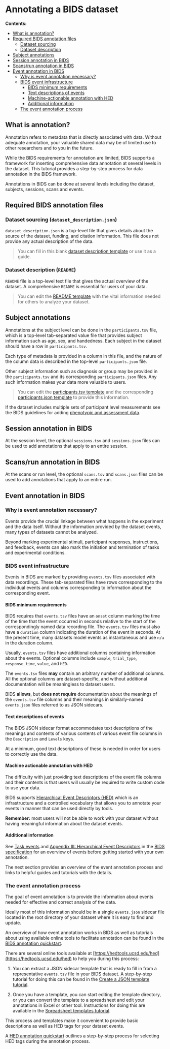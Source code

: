 # Annotating a BIDS dataset

**Contents:**
* [What is annotation?](#what-is-annotation)
* [Required BIDS annotation files](#required-bids-annotation-files)
  * [Dataset sourcing](#dataset-sourcing-dataset_descriptionjson)
  * [Dataset description](#dataset-description-readme)
* [Subject annotations](#subject-annotations)
* [Session annotation in BIDS](#Session-annotation-in-BIDS)
* [Scans/run annotation in BIDS](#Scans/run-annotation-in-BIDS)
* [Event annotation in BIDS](#event-annotation-in-bids)
  * [Why is event annotation necessary?](#why-is-event-annotation-necessary)
  * [BIDS event infrastructure](#bids-event-infrastructure)
    * [BIDS minimum requirements](#bids-minimum-requirements)
    * [Text descriptions of events](#text-descriptions-of-events)
    * [Machine-actionable annotation with HED](#machine-actionable-annotation-with-hed)
    * [Additional information](#additional-information)
  * [The event annotation process](#the-event-annotation-process)


## What is annotation?

Annotation refers to metadata that is directly associated with  data.
Without adequate annotation, your valuable shared data may be of limited
use to other researchers and to you in the future.

While the BIDS requirements for annotation are limited,
BIDS supports a framework for inserting comprehensive
data annotation at several levels in the dataset.
This tutorial provides a step-by-step process for data annotation in the BIDS framework.

Annotations in BIDS can be done at several levels including the dataset, subjects, sessions, scans and events.

## Required BIDS annotation files

### Dataset sourcing (`dataset_description.json`)

`dataset_description.json` is a top-level file that gives details about the
source of the dataset, funding, and citation information.
This file does not provide any actual description of the data.

> You can fill in this blank [dataset description template](../../templates/dataset_description.json) or use it as a guide.

### Dataset description (`README`)
`README` file is a top-level text file that gives the actual overview of the dataset.
A comprehensive `README` is essential for users of your data.

> You can edit the [README template](../../templates/README) with the vital information needed for others to analyze your dataset.

## Subject annotations
Annotations at the subject level can be done in the `participants.tsv` file,
which is a top-level tab-separated value file that provides
subject information such as age, sex, and handedness.
Each subject in the dataset should have a row in `participants.tsv`.

Each type of metadata is provided in a column in this file,
and the nature of the column data is described in the top-level
`participants.json` file.

Other subject information such as diagnosis or group may be provided
in the `participants.tsv` and its corresponding `participants.json` files.
Any such information makes your data more valuable to users.

> You can edit the [participants.tsv template](../../templates/participants.tsv) and the corresponding
[participants.json template](../../templates/participants.json)
to provide this information.

If the dataset includes multiple sets of participant level measurements see the BIDS guidelines
for adding [phenotypic and assessment data](https://bids-specification.readthedocs.io/en/stable/03-modality-agnostic-files.html#phenotypic-and-assessment-data).

## Session annotation in BIDS

At the session level, the optional `sessions.tsv` and `sessions.json` files can be used to add
annotations that apply to an entire session.

## Scans/run annotation in BIDS

At the scans or run level, the optional `scans.tsv` and `scans.json` files can be used to add
annotations that apply to an entire run.

## Event annotation in BIDS

### Why is event annotation necessary?
Events provide the crucial linkage between what happens in the experiment
and the data itself.
Without the information provided by the dataset events,
many types of datasets cannot be analyzed.

Beyond marking experimental stimuli, participant responses, instructions,
and feedback, events can also mark the initiation and termination of tasks and experimental conditions.

### BIDS event infrastructure

Events in BIDS are marked by providing `events.tsv` files associated with data recordings.
These tab-separated files have rows corresponding to the individual events and
columns corresponding to information about the corresponding event.

#### BIDS minimum requirements
BIDS requires that `events.tsv` files have an `onset` column marking the
time of the time that the event occurred in seconds relative to the start
of the correspondingly named data recording file.
The `events.tsv` files must also have a `duration` column indicating
the duration of the event in seconds.
At the present time, many datasets model events as instantaneous
and use `n/a` in the duration column.

Usually, `events.tsv` files have additional columns containing
information about the events. Optional columns include `sample`,
`trial_type`, `response_time`, `value`, and `HED`.

The `events.tsv` files **may** contain an arbitrary number of additional columns.
All the optional columns are dataset-specific,
and without additional documentation will be meaningless to dataset users.

BIDS **allows**, but **does not require** documentation about the meanings
of the `events.tsv` file columns and their meanings in similarly-named
`events.json` files referred to as JSON sidecars.

#### Text descriptions of events
The BIDS JSON sidecar format accommodates text descriptions of the meanings
and contents of various contents of various event file columns in the
`Description` and `Levels` keys.

At a minimum, good text descriptions of these is needed in order
for users to correctly use the data.

#### Machine actionable annotation with HED

The difficulty with just providing text descriptions of the
event file columns and their contents is that users will usually
be required to write custom code to use your data.

BIDS supports [Hierarchical Event Descriptors (HED)](https://hed-specification.readthedocs.io/en/latest/index.html)
which is an infrastructure and a controlled vocabulary that allows you to
annotate your events in manner that can be used directly by tools.

**Remember:** most users will not be able to work with your dataset
without having meaningful information about the dataset events.

#### Additional information
See [Task events](https://bids-specification.readthedocs.io/en/stable/04-modality-specific-files/05-task-events.html) and
[Appendix III: Hierarchical Event Descriptors](https://bids-specification.readthedocs.io/en/stable/99-appendices/03-hed.html)
in the [BIDS specification](https://bids-specification.readthedocs.io/en/stable/)
for an overview of events before getting started with your own annotation.

The next section provides an overview of the event annotation process
and links to helpful guides and tutorials with the details.

### The event annotation process

The goal of event annotation is to provide the information about events
needed for effective and correct analysis of the data.

Ideally most of this information should be in a single `events.json` sidecar
file located in the root directory of your dataset
where it is easy to find and update.

An overview of how event annotation works in BIDS as well as tutorials
about using available online tools to facilitate annotation can be found in the
[BIDS annotation quickstart](https://hed-examples.readthedocs.io/en/latest/BidsAnnotationQuickstart.html).

There are several online tools available at
[https://hedtools.ucsd.edu/hed](https://hedtools.ucsd.edu/hed)
to help you during this process:

1. You can extract a JSON sidecar template that is ready to fill in
from a representative `events.tsv` file in your BIDS dataset.
A step-by-step tutorial for doing this can be found in the
[Create a JSON template tutorial](https://hed-examples.readthedocs.io/en/latest/BidsAnnotationQuickStart.html#create-a-json-template).

2. Once you have a template, you can start editing the template directory,
or you can convert the template to a spreadsheet and edit your
annotations in Excel or other tool.
Instructions for doing this are available in the
[Spreadsheet templates tutorial](https://hed-examples.readthedocs.io/en/latest/BidsAnnotationQuickStart.html#spreadsheet-templates).

This process and templates make it convenient to provide basic
descriptions as well as HED tags for your dataset events.

A [HED annotation quickstart](https://hed-examples.readthedocs.io/en/latest/HedAnnotationQuickstart.html)
outlines a step-by-step process for selecting HED tags during the annotation process.

